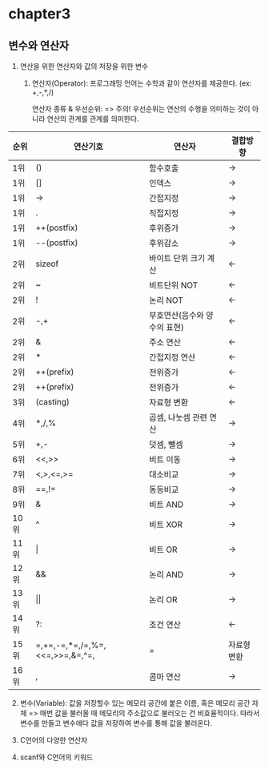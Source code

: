 # chapter3
## 변수와 연산자
1. 연산을 위한 연산자와 값의 저장을 위한 변수
   
   1. 연산자(Operator): 프로그래밍 언어는 수학과 같이 연산자를 제공한다. (ex: +,-,*,/)
      

      연산자 종류 & 우선순위:
      => 주의! 우선순위는 연산의 수행을 의미하는 것이  아니라 연산의 관계를 관계를 의미한다.
			
| 순위 | 연산기호 | 연산자 | 결합방향 |
|------|----------|------- |----------|
| 1위  |    ()    | 함수호출|   ->    |
| 1위  |    []    | 인덱스 |    ->    |  
| 1위  |    ->    | 간접지정|    ->    | 
| 1위  |    .    | 직접지정 |    ->    | 
| 1위  |    ++(postfix)    | 후위증가 |    ->    | 
| 1위  |    --(postfix)    | 후위감소 |    ->    | 
| 2위  |    sizeof | 바이트 단위 크기 계산 |    <-    | 
| 2위  |    ~| 비트단위 NOT |    <-    | 
| 2위  |   !| 논리 NOT |    <-    | 
| 2위  |    -,+    | 부호연산(음수와 양수의 표현) |    <-    | 
| 2위  |    &   | 주소 연산 |    <-    | 
| 2위  |    *    | 간접지정 연산 |    <-    | 
| 2위  |    ++(prefix)    | 전위증가 |    <-    | 
| 2위  |    ++(prefix)    | 전위증가 |    <-    | 
| 3위  |    (casting)    | 자료형 변환 |    <-    | 
| 4위  |   *,/,% | 곱셈, 나눗셈 관련 연산  |    ->    | 
| 5위  |    +,-    | 덧셈, 뺄셈 |    ->    | 
| 6위  |   <<,>>| 비트 이동 |    ->    | 
| 7위  |    <,>,<=,>=    | 대소비교 |    ->    | 
| 8위  | ==,!=   | 동등비교 |    ->    | 
| 9위  |   & | 비트 AND |    ->    | 
| 10위  |    ^   | 비트 XOR |    ->    | 
| 11위  |    \|    | 비트 OR |    ->    | 
| 12위  |    &&   | 논리 AND |    ->    | 
| 13위  |   \|\|    | 논리 OR |    ->    | 
| 14위  |    ?:   | 조건 연산 |    <-    | 
| 15위  |    =,+=,-=,*=,/=,%=,<<=,>>=,&=,^=,|=    | 자료형 변환 |    <-    | 
| 16위  |    ,    | 콤마 연산 |    ->    | 
   2. 변수(Variable): 값을 저장할수 있는 메모리 공간에 붙은 이름, 혹은 메모리 공간 자체
  => 매번 값을 불러올 때 메모리의 주소값으로 불러오는 건 비효율적이다. 따라서 변수를 만들고 변수에다 
  값을 저장하여 변수를 통해 값을 불러온다.
  


2. C언어의 다양한 연산자
3. scanf와 C언어의 키워드 


